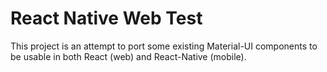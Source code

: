 # React Native Web Test
This project is an attempt to port some existing Material-UI components to be usable in both React (web) and React-Native (mobile).